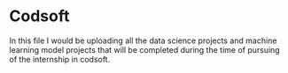 # Codsoft
In this file I would be uploading all the data science projects and machine learning model projects that will be completed during the time of pursuing of the internship in codsoft. 
